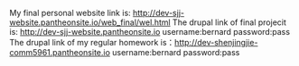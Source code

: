 My final personal website link is: http://dev-sjj-website.pantheonsite.io/web_final/wel.html
The drupal link of final projecit is: http://dev-sjj-website.pantheonsite.io 
username:bernard password:pass
The drupal link of my regular homework is：http://dev-shenjingjie-comm5961.pantheonsite.io 
username:bernard password:pass
